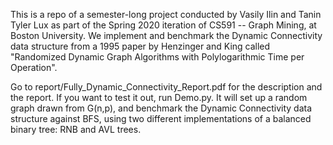This is a repo of a semester-long project conducted by Vasily Ilin and Tanin Tyler Lux as part of the Spring 2020 iteration of CS591 -- Graph Mining, at Boston University. We implement and benchmark the Dynamic Connectivity data structure from a 1995 paper by Henzinger and King called "Randomized Dynamic Graph Algorithms with Polylogarithmic Time per Operation".

Go to report/Fully_Dynamic_Connectivity_Report.pdf for the description and the report. If you want to test it out, run Demo.py. It will set up a random graph drawn from G(n,p), and benchmark the Dynamic Connectivity data structure against BFS, using two different implementations of a balanced binary tree: RNB and AVL trees.   
